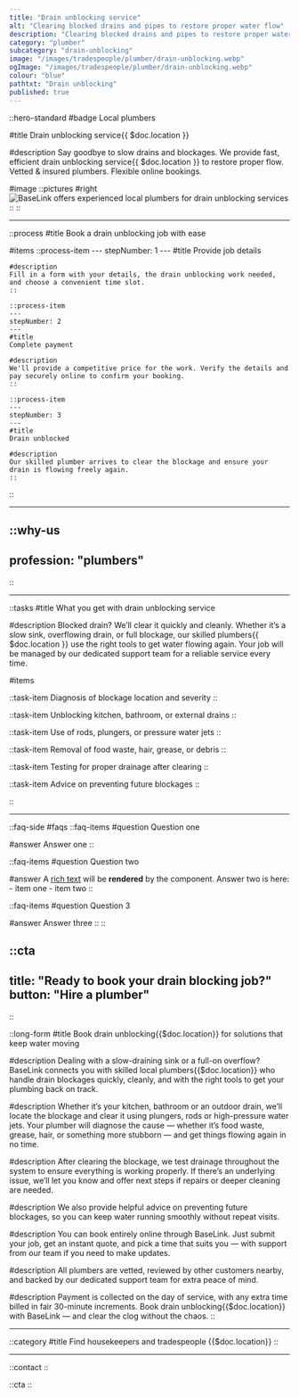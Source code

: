 ```yaml
---
title: "Drain unblocking service"
alt: "Clearing blocked drains and pipes to restore proper water flow"
description: "Clearing blocked drains and pipes to restore proper water flow"
category: "plumber"
subcategory: "drain-unblocking"
image: "/images/tradespeople/plumber/drain-unblocking.webp"
ogImage: "/images/tradespeople/plumber/drain-unblocking.webp"
colour: "blue"
pathtxt: "Drain unblocking"
published: true
---
```


::hero-standard
#badge
Local plumbers

#title
Drain unblocking service{{ $doc.location }}

#description
Say goodbye to slow drains and blockages. We provide fast, efficient drain unblocking service{{ $doc.location }} to restore proper flow. Vetted & insured plumbers. Flexible online bookings.

#image
    ::pictures
    #right
    ![BaseLink offers experienced local plumbers for drain unblocking services](/images/tradespeople/plumber/drain-unblocking.webp)
    ::
::

---

::process
#title
Book a drain unblocking job with ease

#items
    ::process-item
    ---
    stepNumber: 1
    ---
    #title
    Provide job details

    #description
    Fill in a form with your details, the drain unblocking work needed, and choose a convenient time slot.
    ::
    
    ::process-item
    ---
    stepNumber: 2
    ---
    #title
    Complete payment

    #description
    We'll provide a competitive price for the work. Verify the details and pay securely online to confirm your booking.
    ::

    ::process-item
    ---
    stepNumber: 3
    ---
    #title
    Drain unblocked

    #description
    Our skilled plumber arrives to clear the blockage and ensure your drain is flowing freely again.
    ::
::

---

::why-us
---
profession: "plumbers"
---
::

---

::tasks
#title
What you get with drain unblocking service

#description
Blocked drain? We’ll clear it quickly and cleanly. Whether it’s a slow sink, overflowing drain, or full blockage, our skilled plumbers{{ $doc.location }} use the right tools to get water flowing again. Your job will be managed by our dedicated support team for a reliable service every time.

#items

  ::task-item
  Diagnosis of blockage location and severity
  ::

  ::task-item
  Unblocking kitchen, bathroom, or external drains
  ::

  ::task-item
  Use of rods, plungers, or pressure water jets
  ::

  ::task-item
  Removal of food waste, hair, grease, or debris
  ::

  ::task-item
  Testing for proper drainage after clearing
  ::

  ::task-item
  Advice on preventing future blockages
  ::

::

---

::faq-side
#faqs
  ::faq-items
  #question
  Question one

  #answer
  Answer one
  ::

  ::faq-items
  #question
  Question two

  #answer
  A [rich text](/services/commercial-cleaning) will be **rendered** by the component.
  Answer two is here:
    - item one
    - item two
  ::

  ::faq-items
  #question
  Question 3

  #answer
  Answer three
  ::
::

::cta
---
title: "Ready to book your drain blocking job?"
button: "Hire a plumber"
---
::

::long-form
#title
Book drain unblocking{{$doc.location}} for solutions that keep water moving

#description
Dealing with a slow-draining sink or a full-on overflow? BaseLink connects you with skilled local plumbers{{$doc.location}} who handle drain blockages quickly, cleanly, and with the right tools to get your plumbing back on track.

#description
Whether it’s your kitchen, bathroom or an outdoor drain, we’ll locate the blockage and clear it using plungers, rods or high-pressure water jets. Your plumber will diagnose the cause — whether it’s food waste, grease, hair, or something more stubborn — and get things flowing again in no time.

#description
After clearing the blockage, we test drainage throughout the system to ensure everything is working properly. If there’s an underlying issue, we’ll let you know and offer next steps if repairs or deeper cleaning are needed.

#description
We also provide helpful advice on preventing future blockages, so you can keep water running smoothly without repeat visits.

#description
You can book entirely online through BaseLink. Just submit your job, get an instant quote, and pick a time that suits you — with support from our team if you need to make updates.

#description
All plumbers are vetted, reviewed by other customers nearby, and backed by our dedicated support team for extra peace of mind.

#description
Payment is collected on the day of service, with any extra time billed in fair 30-minute increments. Book drain unblocking{{$doc.location}} with BaseLink — and clear the clog without the chaos.
::

---

::category
#title
Find housekeepers and tradespeople {{$doc.location}}
::

---

::contact
::

::cta
::
